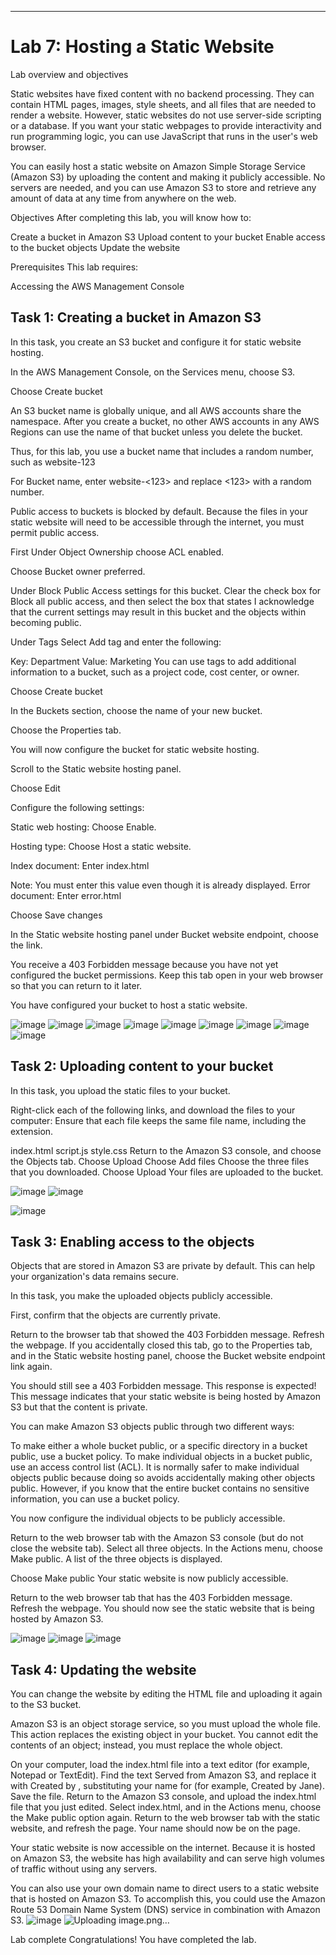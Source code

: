 *****************************************
# Lab 7: Hosting a Static Website

Lab overview and objectives

Static websites have fixed content with no backend processing. They can contain HTML pages, images, style sheets, and all files that are needed to render a website. However, static websites do not use server-side scripting or a database. If you want your static webpages to provide interactivity and run programming logic, you can use JavaScript that runs in the user's web browser.

You can easily host a static website on Amazon Simple Storage Service (Amazon S3) by uploading the content and making it publicly accessible. No servers are needed, and you can use Amazon S3 to store and retrieve any amount of data at any time from anywhere on the web.

Objectives
After completing this lab, you will know how to:

Create a bucket in Amazon S3
Upload content to your bucket
Enable access to the bucket objects
Update the website

Prerequisites
This lab requires:

Accessing the AWS Management Console

## Task 1: Creating a bucket in Amazon S3

In this task, you create an S3 bucket and configure it for static website hosting.

In the AWS Management Console, on the Services menu, choose S3.

Choose Create bucket

An S3 bucket name is globally unique, and all AWS accounts share the namespace. After you create a bucket, no other AWS accounts in any AWS Regions can use the name of that bucket unless you delete the bucket.

Thus, for this lab, you use a bucket name that includes a random number, such as website-123

For Bucket name, enter website-<123> and replace <123> with a random number.

Public access to buckets is blocked by default. Because the files in your static website will need to be accessible through the internet, you must permit public access.

First Under Object Ownership choose ACL enabled.

Choose Bucket owner preferred.

Under Block Public Access settings for this bucket. Clear the check box for Block all public access, and then select the box that states I acknowledge that the current settings may result in this bucket and the objects within becoming public.

Under Tags Select Add tag and enter the following:

Key: Department
Value: Marketing
You can use tags to add additional information to a bucket, such as a project code, cost center, or owner.

Choose Create bucket

In the Buckets section, choose the name of your new bucket.

Choose the Properties tab.

You will now configure the bucket for static website hosting.

Scroll to the Static website hosting panel.

Choose Edit

Configure the following settings:

Static web hosting: Choose Enable.

Hosting type: Choose Host a static website.

Index document: Enter index.html

Note: You must enter this value even though it is already displayed.
Error document: Enter error.html

Choose Save changes

In the Static website hosting panel under Bucket website endpoint, choose the link.

You receive a 403 Forbidden message because you have not yet configured the bucket permissions. Keep this tab open in your web browser so that you can return to it later.

You have configured your bucket to host a static website.

![image](https://user-images.githubusercontent.com/89054489/232578701-3eaf1e6b-f80f-4544-b0ce-b2919d2fb8d4.png)
![image](https://user-images.githubusercontent.com/89054489/232578939-ec18c2a7-6d61-46b7-beb7-171baad28f8d.png)
![image](https://user-images.githubusercontent.com/89054489/232579149-185d02bc-7c29-48aa-b889-f3436a9240d6.png)
![image](https://user-images.githubusercontent.com/89054489/232579245-555970e0-8db4-4039-b912-391657145f9e.png)
![image](https://user-images.githubusercontent.com/89054489/232579376-d436d301-b3e3-4c16-9de3-5219e3f857b3.png)
![image](https://user-images.githubusercontent.com/89054489/232579668-fd86122e-1469-43d6-929f-25ceaca224e3.png)
![image](https://user-images.githubusercontent.com/89054489/232580067-89b89603-a9d0-4a59-a351-5f4b44247494.png)
![image](https://user-images.githubusercontent.com/89054489/232580275-6df63989-3c51-4a68-ab0b-5a3931f04200.png)
![image](https://user-images.githubusercontent.com/89054489/232580987-d3ff2ebf-d9f5-47ae-8fb6-adff0ae62f96.png)



## Task 2: Uploading content to your bucket


In this task, you upload the static files to your bucket.

Right-click each of the following links, and download the files to your computer:
 Ensure that each file keeps the same file name, including the extension.

index.html
script.js
style.css
Return to the Amazon S3 console, and choose the Objects tab.
Choose Upload
Choose Add files
Choose the three files that you downloaded.
Choose Upload
Your files are uploaded to the bucket.

![image](https://user-images.githubusercontent.com/89054489/232580707-1553fcf5-6261-4ade-a2ff-f61d6f008bb0.png)
![image](https://user-images.githubusercontent.com/89054489/232581129-1b93b122-c328-419a-8f0e-22b581e3f08c.png)

![image](https://user-images.githubusercontent.com/89054489/232581662-2af6520d-2d6f-4e10-86f5-df08f9872f40.png)


## Task 3: Enabling access to the objects

Objects that are stored in Amazon S3 are private by default. This can help your organization's data remains secure.

In this task, you make the uploaded objects publicly accessible.

First, confirm that the objects are currently private.

Return to the browser tab that showed the 403 Forbidden message.
Refresh  the webpage.
 If you accidentally closed this tab, go to the Properties tab, and in the Static website hosting panel, choose the Bucket website endpoint link again.

You should still see a 403 Forbidden message. This response is expected! This message indicates that your static website is being hosted by Amazon S3 but that the content is private.

You can make Amazon S3 objects public through two different ways:

To make either a whole bucket public, or a specific directory in a bucket public, use a bucket policy.
To make individual objects in a bucket public, use an access control list (ACL).
It is normally safer to make individual objects public because doing so avoids accidentally making other objects public. However, if you know that the entire bucket contains no sensitive information, you can use a bucket policy.

You now configure the individual objects to be publicly accessible.

Return to the web browser tab with the Amazon S3 console (but do not close the website tab).
Select  all three objects.
In the Actions menu, choose Make public.
A list of the three objects is displayed.

Choose Make public
Your static website is now publicly accessible.

Return to the web browser tab that has the 403 Forbidden message.
Refresh  the webpage.
You should now see the static website that is being hosted by Amazon S3.

![image](https://user-images.githubusercontent.com/89054489/232581495-b15a7ca8-3705-4940-9ce5-a4f436e2c3e0.png)
![image](https://user-images.githubusercontent.com/89054489/232581854-631d11ae-d241-4f1b-8cdf-513b40db85ed.png)
![image](https://user-images.githubusercontent.com/89054489/232582581-858d032d-f8bb-44cc-ab15-7f3c9b7bfa9b.png)

## Task 4: Updating the website

You can change the website by editing the HTML file and uploading it again to the S3 bucket.

Amazon S3 is an object storage service, so you must upload the whole file. This action replaces the existing object in your bucket. You cannot edit the contents of an object; instead, you must replace the whole object.

On your computer, load the index.html file into a text editor (for example, Notepad or TextEdit).
Find the text Served from Amazon S3, and replace it with Created by <YOUR-NAME>, substituting your name for <YOUR-NAME> (for example, Created by Jane).
Save the file.
Return to the Amazon S3 console, and upload the index.html file that you just edited.
Select  index.html, and in the Actions menu, choose the Make public option again.
Return to the web browser tab with the static website, and refresh  the page.
Your name should now be on the page.

Your static website is now accessible on the internet. Because it is hosted on Amazon S3, the website has high availability and can serve high volumes of traffic without using any servers.

You can also use your own domain name to direct users to a static website that is hosted on Amazon S3. To accomplish this, you could use the Amazon Route 53 Domain Name System (DNS) service in combination with Amazon S3.
![image](https://user-images.githubusercontent.com/89054489/232583201-3a754abf-b037-4b97-b78a-c5a8f1a8eb3b.png)
![Uploading image.png…]()

Lab complete 
 Congratulations! You have completed the lab.

